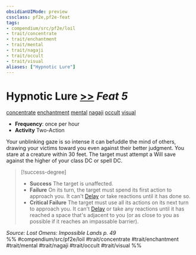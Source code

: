 ```yaml
---
obsidianUIMode: preview
cssclass: pf2e,pf2e-feat
tags:
- compendium/src/pf2e/loil
- trait/concentrate
- trait/enchantment
- trait/mental
- trait/nagaji
- trait/occult
- trait/visual
aliases: ["Hypnotic Lure"]
---
```

# Hypnotic Lure  [>>](/rules/core-rulebook/chapter-9-playing-the-game.md#Actions "Two-Action") *Feat 5*  
[concentrate](/rules/traits/concentrate.md)  [enchantment](/rules/traits/enchantment.md)  [mental](/rules/traits/mental.md)  [nagaji](/rules/traits/nagaji-loil.md)  [occult](/rules/traits/occult.md)  [visual](/rules/traits/visual.md)  

- **Frequency**: once per hour
- **Activity** Two-Action

Your unblinking gaze is so intense it can befuddle the mind of others, drawing your victims toward you even against their better judgment. You stare at a creature within 30 feet. The target must attempt a Will save against the higher of your class DC or spell DC.

> [!success-degree] 
> - **Success** The target is unaffected.
> - **Failure** On its turn, the target must spend its first action to approach you. It can't [Delay](/rules/actions/delay.md) or take reactions until it has done so.
> - **Critical Failure** The target must use all its actions on its next turn to approach you. It can't [Delay](/rules/actions/delay.md) or take any reactions until it has reached a space that's adjacent to you (or as close to you as possible if it reaches an impassable barrier).

*Source: Lost Omens: Impossible Lands p. 49*  
%% #compendium/src/pf2e/loil #trait/concentrate #trait/enchantment #trait/mental #trait/nagaji #trait/occult #trait/visual %%